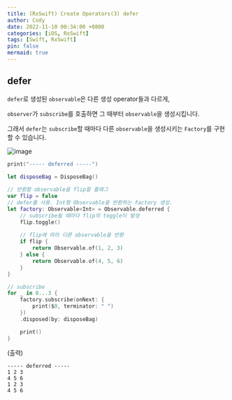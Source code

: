 ```yaml
---
title: (RxSwift) Create Operators(3) defer
author: Cody
date: 2022-11-10 00:34:00 +0800
categories: [iOS, RxSwift]
tags: [Swift, RxSwift]
pin: false
mermaid: true
---
```

## defer

`defer`로 생성된 `observable`은 다른 생성 operator들과 다르게,

`observer`가 `subscribe`를 호출하면 그 때부터 `observable`을 생성시킵니다.

그래서 `defer`는 `subscribe`할 때마다 다른 `observable`을 생성시키는 `Factory`를 구현할 수 있습니다.

![image](https://github.com/swiftycody/swiftycody.github.io/assets/9062513/34096868-2c1d-4435-9ae8-0df05ed701af)

```swift
print("----- deferred -----")

let disposeBag = DisposeBag()
    
// 반환할 observable을 flip할 플래그
var flip = false
// defer를 사용. Int형 Observable을 반환하는 factory 생성.
let factory: Observable<Int> = Observable.deferred {
	// subscribe될 때마다 flip의 toggle이 발생
	flip.toggle()
	        
	// flip에 따라 다른 observable을 반환
	if flip {
		return Observable.of(1, 2, 3)
	} else {
		return Observable.of(4, 5, 6)
	}
}

// subscribe
for _ in 0...3 {
	factory.subscribe(onNext: {
		print($0, terminator: " ")
	})
	.disposed(by: disposeBag)

	print()
}
```

(출력)

```
----- deferred -----
1 2 3
4 5 6
1 2 3
4 5 6
```